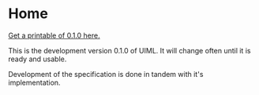 # Home

[Get a printable of 0.1.0 here.](all.html)

This is the development version 0.1.0 of UIML. It will change often until it is ready and usable.

Development of the specification is done in tandem with it's implementation.